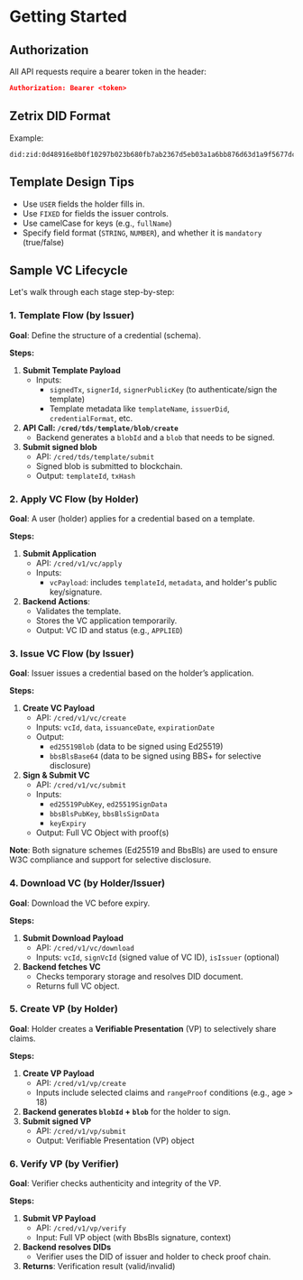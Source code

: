 # Getting Started

## Authorization

All API requests require a bearer token in the header:

```json
Authorization: Bearer <token>
```

## Zetrix DID Format

Example:

```
did:zid:0d48916e8b0f10297b023b680fb7ab2367d5eb03a1a6bb876d63d1a9f5677dcb
```

## Template Design Tips

* Use `USER` fields the holder fills in.
* Use `FIXED` for fields the issuer controls.
* Use camelCase for keys (e.g., `fullName`)
* Specify field format (`STRING`, `NUMBER`), and whether it is `mandatory` (true/false)

## Sample VC Lifecycle

Let's walk through each stage step-by-step:

### 1. Template Flow (by Issuer)

**Goal**: Define the structure of a credential (schema).

**Steps:**

1. **Submit Template Payload**
   * Inputs:
     * `signedTx`, `signerId`, `signerPublicKey` (to authenticate/sign the template)
     * Template metadata like `templateName`, `issuerDid`, `credentialFormat`, etc.
2. **API Call: `/cred/tds/template/blob/create`**
   * Backend generates a `blobId` and a `blob` that needs to be signed.
3. **Submit signed blob**
   * API: `/cred/tds/template/submit`
   * Signed blob is submitted to blockchain.
   * Output: `templateId`, `txHash`&#x20;

### 2. Apply VC Flow (by Holder)

**Goal**: A user (holder) applies for a credential based on a template.

**Steps:**

1. **Submit Application**
   * API: `/cred/v1/vc/apply`
   * Inputs:
     * `vcPayload`: includes `templateId`, `metadata`, and holder's public key/signature.
2. **Backend Actions**:
   * Validates the template.
   * Stores the VC application temporarily.
   * Output: VC ID and status (e.g., `APPLIED`)

### 3. Issue VC Flow (by Issuer)

**Goal**: Issuer issues a credential based on the holder’s application.

**Steps:**

1. **Create VC Payload**
   * API: `/cred/v1/vc/create`
   * Inputs: `vcId`, `data`, `issuanceDate`, `expirationDate`
   * Output:
     * `ed25519Blob` (data to be signed using Ed25519)
     * `bbsBlsBase64` (data to be signed using BBS+ for selective disclosure)
2. **Sign & Submit VC**
   * API: `/cred/v1/vc/submit`
   * Inputs:
     * `ed25519PubKey`, `ed25519SignData`
     * `bbsBlsPubKey`, `bbsBlsSignData`
     * `keyExpiry`
   * Output: Full VC Object with proof(s)

**Note**: Both signature schemes (Ed25519 and BbsBls) are used to ensure W3C compliance and support for selective disclosure.

### 4. Download VC (by Holder/Issuer)

**Goal**: Download the VC before expiry.

**Steps:**

1. **Submit Download Payload**
   * API: `/cred/v1/vc/download`
   * Inputs: `vcId`, `signVcId` (signed value of VC ID), `isIssuer` (optional)
2. **Backend fetches VC**
   * Checks temporary storage and resolves DID document.
   * Returns full VC object.

### 5. Create VP (by Holder)

**Goal**: Holder creates a **Verifiable Presentation** (VP) to selectively share claims.

**Steps:**

1. **Create VP Payload**
   * API: `/cred/v1/vp/create`
   * Inputs include selected claims and `rangeProof` conditions (e.g., age > 18)
2. **Backend generates `blobId` + `blob`** for the holder to sign.
3. **Submit signed VP**
   * API: `/cred/v1/vp/submit`
   * Output: Verifiable Presentation (VP) object

### 6. Verify VP (by Verifier)

**Goal**: Verifier checks authenticity and integrity of the VP.

**Steps:**

1. **Submit VP Payload**
   * API: `/cred/v1/vp/verify`
   * Input: Full VP object (with BbsBls signature, context)
2. **Backend resolves DIDs**
   * Verifier uses the DID of issuer and holder to check proof chain.
3. **Returns**: Verification result (valid/invalid)
